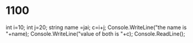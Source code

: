 # 1100
int i=10;
int j=20;
string name =jai;
c=i+j;
Console.WriteLine("the name is "+name);
Console.WriteLine("value of both is "+c);
Console.ReadLine();
